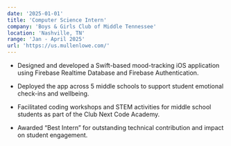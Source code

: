 ```yaml
---
date: '2025-01-01'
title: 'Computer Science Intern'
company: 'Boys & Girls Club of Middle Tennessee'
location: 'Nashville, TN'
range: 'Jan - April 2025'
url: 'https://us.mullenlowe.com/'
---
```


- Designed and developed a Swift-based mood-tracking iOS application using Firebase Realtime Database and Firebase Authentication.

- Deployed the app across 5 middle schools to support student emotional check-ins and wellbeing.

- Facilitated coding workshops and STEM activities for middle school students as part of the Club Next Code Academy.

- Awarded “Best Intern” for outstanding technical contribution and impact on student engagement.